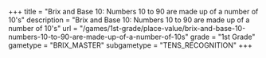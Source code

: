 +++
title = "Brix and Base 10: Numbers 10 to 90 are made up of a number of 10's"
description = "Brix and Base 10: Numbers 10 to 90 are made up of a number of 10's"
url = "/games/1st-grade/place-value/brix-and-base-10-numbers-10-to-90-are-made-up-of-a-number-of-10s"
grade = "1st Grade"
gametype = "BRIX_MASTER"
subgametype = "TENS_RECOGNITION"
+++